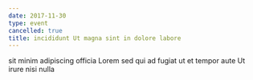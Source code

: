 ```yaml
---
date: 2017-11-30
type: event
cancelled: true
title: incididunt Ut magna sint in dolore labore
---
```

sit minim adipiscing officia Lorem sed qui ad fugiat ut et tempor aute Ut irure nisi nulla